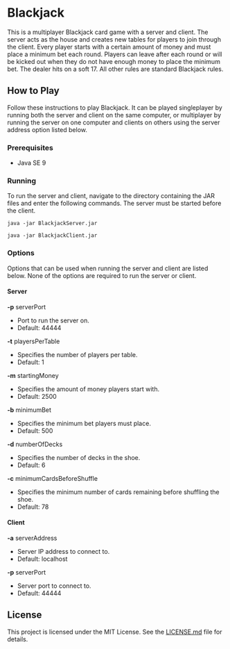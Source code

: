 # Blackjack

This is a multiplayer Blackjack card game with a server and client. The server acts as the house and creates new tables for players to join through the client. Every player starts with a certain amount of money and must place a minimum bet each round. Players can leave after each round or will be kicked out when they do not have enough money to place the minimum bet. The dealer hits on a soft 17. All other rules are standard Blackjack rules.

## How to Play

Follow these instructions to play Blackjack. It can be played singleplayer by running both the server and client on the same computer, or multiplayer by running the server on one computer and clients on others using the server address option listed below.

### Prerequisites

* Java SE 9

### Running

To run the server and client, navigate to the directory containing the JAR files and enter the following commands. The server must be started before the client.

```
java -jar BlackjackServer.jar

java -jar BlackjackClient.jar
```

### Options

Options that can be used when running the server and client are listed below. None of the options are required to run the server or client.

#### Server

**-p** serverPort

* Port to run the server on.
* Default: 44444

**-t** playersPerTable

* Specifies the number of players per table.
* Default: 1

**-m** startingMoney

* Specifies the amount of money players start with.
* Default: 2500

**-b** minimumBet

* Specifies the minimum bet players must place.
* Default: 500

**-d** numberOfDecks

* Specifies the number of decks in the shoe.
* Default: 6

**-c** minimumCardsBeforeShuffle

* Specifies the minimum number of cards remaining before shuffling the shoe.
* Default: 78

#### Client

**-a** serverAddress

* Server IP address to connect to.
* Default: localhost

**-p** serverPort

* Server port to connect to.
* Default: 44444

## License

This project is licensed under the MIT License. See the [LICENSE.md](LICENSE.md) file for details.
